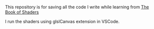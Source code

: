 
This repository is for saving all the code I write while learning from [The Book of Shaders](https://thebookofshaders.com/)

I run the shaders using glslCanvas extension in VSCode.